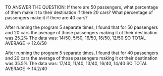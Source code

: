 TO ANSWER THE QUESTION: If there are 50 passengers, what percentage of them make it to their destination if there 20 cars? What percentage of passengers make it if there are 40 cars?

After running the program 5 separate times, I found that for 50 passengers and 20 cars the average of those passengers making it ot their destination was 25.2%
The data was:
14/50, 5/50, 16/50, 16/50, 12/50 SO TOTAL AVERAGE → 12.6/50

After running the program 5 separate times, I found that for 40 passengers and 20 cars the average of those passengers making it ot their destination was 35.5%
The data was:
17/40, 11/40, 13/40, 16/40, 14/40 SO TOTAL AVERAGE → 14.2/40


